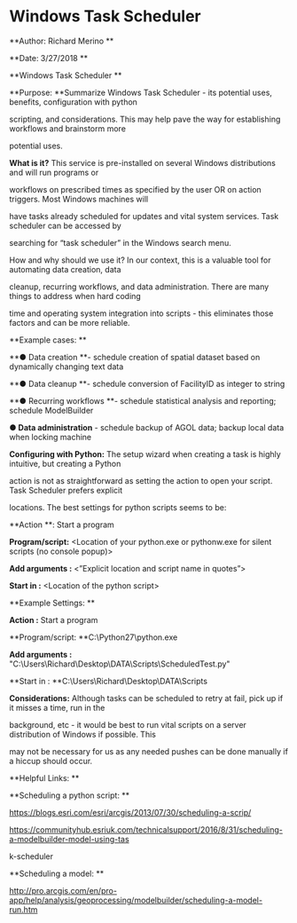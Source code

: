 # Windows Task Scheduler

**Author: Richard Merino**

**Date: 3/27/2018**

**Windows Task Scheduler**

**Purpose: **Summarize Windows Task Scheduler - its potential uses, benefits, configuration with python

scripting, and considerations. This may help pave the way for establishing workflows and brainstorm more

potential uses.

**What is it?** This service is pre-installed on several Windows distributions and will run programs or

workflows on prescribed times as specified by the user OR on action triggers. Most Windows machines will

have tasks already scheduled for updates and vital system services. Task scheduler can be accessed by

searching for “task scheduler” in the Windows search menu.

How and why should we use it? In our context, this is a valuable tool for automating data creation, data

cleanup, recurring workflows, and data administration. There are many things to address when hard coding

time and operating system integration into scripts - this eliminates those factors and can be more reliable.

**Example cases:**

**● Data creation **- schedule creation of spatial dataset based on dynamically changing text data

**● Data cleanup **- schedule conversion of FacilityID as integer to string

**● Recurring workflows **- schedule statistical analysis and reporting; schedule ModelBuilder

**● Data administration** - schedule backup of AGOL data; backup local data when locking machine

**Configuring with Python:** The setup wizard when creating a task is highly intuitive, but creating a Python

action is not as straightforward as setting the action to open your script. Task Scheduler prefers explicit

locations. The best settings for python scripts seems to be:

**Action **: Start a program

**Program/script:** &lt;Location of your python.exe or pythonw.exe for silent scripts \(no console popup\)&gt;

**Add arguments :** &lt;”Explicit location and script name in quotes”&gt;

**Start in :** &lt;Location of the python script&gt;

**Example Settings:**

**Action :** Start a program

**Program/script: **C:\Python27\python.exe

**Add arguments :** "C:\Users\Richard\Desktop\DATA\Scripts\ScheduledTest.py"

**Start in : **C:\Users\Richard\Desktop\DATA\Scripts

**Considerations:** Although tasks can be scheduled to retry at fail, pick up if it misses a time, run in the

background, etc - it would be best to run vital scripts on a server distribution of Windows if possible. This

may not be necessary for us as any needed pushes can be done manually if a hiccup should occur.

**Helpful Links:**

**Scheduling a python script:**

https://blogs.esri.com/esri/arcgis/2013/07/30/scheduling-a-scrip/

https://communityhub.esriuk.com/technicalsupport/2016/8/31/scheduling-a-modelbuilder-model-using-tas

k-scheduler

**Scheduling a model:**

http://pro.arcgis.com/en/pro-app/help/analysis/geoprocessing/modelbuilder/scheduling-a-model-run.htm

